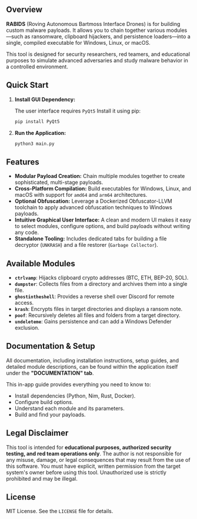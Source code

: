 ## Overview

**RABIDS** (Roving Autonomous Bartmoss Interface Drones) is for building custom malware payloads. It allows you to chain together various modules—such as ransomware, clipboard hijackers, and persistence loaders—into a single, compiled executable for Windows, Linux, or macOS.

This tool is designed for security researchers, red teamers, and educational purposes to simulate advanced adversaries and study malware behavior in a controlled environment.

## Quick Start

1.  **Install GUI Dependency:**

    The user interface requires `PyQt5` Install it using pip:

    ```bash
    pip install PyQt5
    ```

2.  **Run the Application:**
    ```bash
    python3 main.py
    ```

## Features

- **Modular Payload Creation:** Chain multiple modules together to create sophisticated, multi-stage payloads.
- **Cross-Platform Compilation:** Build executables for Windows, Linux, and macOS with support for `amd64` and `arm64` architectures.
- **Optional Obfuscation:** Leverage a Dockerized Obfuscator-LLVM toolchain to apply advanced obfuscation techniques to Windows payloads.
- **Intuitive Graphical User Interface:** A clean and modern UI makes it easy to select modules, configure options, and build payloads without writing any code.
- **Standalone Tooling:** Includes dedicated tabs for building a file decryptor (`UNKRASH`) and a file restorer (`Garbage Collector`).

## Available Modules

- **`ctrlvamp`**: Hijacks clipboard crypto addresses (BTC, ETH, BEP-20, SOL).
- **`dumpster`**: Collects files from a directory and archives them into a single file.
- **`ghostintheshell`**: Provides a reverse shell over Discord for remote access.
- **`krash`**: Encrypts files in target directories and displays a ransom note.
- **`poof`**: Recursively deletes all files and folders from a target directory.
- **`undeleteme`**: Gains persistence and can add a Windows Defender exclusion.

## Documentation & Setup

All documentation, including installation instructions, setup guides, and detailed module descriptions, can be found within the application itself under the **"DOCUMENTATION" tab**.

This in-app guide provides everything you need to know to:

- Install dependencies (Python, Nim, Rust, Docker).
- Configure build options.
- Understand each module and its parameters.
- Build and find your payloads.

## Legal Disclaimer

This tool is intended for **educational purposes, authorized security testing, and red team operations only**. The author is not responsible for any misuse, damage, or legal consequences that may result from the use of this software. You must have explicit, written permission from the target system's owner before using this tool. Unauthorized use is strictly prohibited and may be illegal.

## License

MIT License. See the `LICENSE` file for details.
